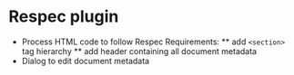 # Respec plugin

* Process HTML code to follow Respec Requirements:
** add `<section>` tag hierarchy
** add header containing all document metadata
* Dialog to edit document metadata
